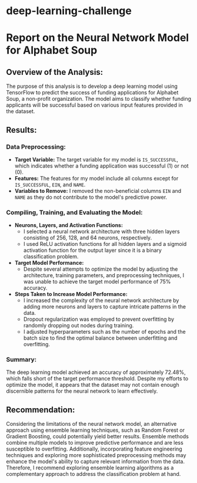 # deep-learning-challenge

# Report on the Neural Network Model for Alphabet Soup

## Overview of the Analysis:
The purpose of this analysis is to develop a deep learning model using TensorFlow to predict the success of funding applications for Alphabet Soup, a non-profit organization. The model aims to classify whether funding applicants will be successful based on various input features provided in the dataset.

## Results:

### Data Preprocessing:
- **Target Variable:** The target variable for my model is `IS_SUCCESSFUL`, which indicates whether a funding application was successful (1) or not (0).
- **Features:** The features for my model include all columns except for `IS_SUCCESSFUL`, `EIN`, and `NAME`.
- **Variables to Remove:** I removed the non-beneficial columns `EIN` and `NAME` as they do not contribute to the model's predictive power.

### Compiling, Training, and Evaluating the Model:
- **Neurons, Layers, and Activation Functions:** 
  - I selected a neural network architecture with three hidden layers consisting of 256, 128, and 64 neurons, respectively.
  - I used ReLU activation functions for all hidden layers and a sigmoid activation function for the output layer since it is a binary classification problem.
- **Target Model Performance:**
  - Despite several attempts to optimize the model by adjusting the architecture, training parameters, and preprocessing techniques, I was unable to achieve the target model performance of 75% accuracy.
- **Steps Taken to Increase Model Performance:**
  - I increased the complexity of the neural network architecture by adding more neurons and layers to capture intricate patterns in the data.
  - Dropout regularization was employed to prevent overfitting by randomly dropping out nodes during training.
  - I adjusted hyperparameters such as the number of epochs and the batch size to find the optimal balance between underfitting and overfitting.

### Summary:
The deep learning model achieved an accuracy of approximately 72.48%, which falls short of the target performance threshold. Despite my efforts to optimize the model, it appears that the dataset may not contain enough discernible patterns for the neural network to learn effectively. 

## Recommendation:
Considering the limitations of the neural network model, an alternative approach using ensemble learning techniques, such as Random Forest or Gradient Boosting, could potentially yield better results. Ensemble methods combine multiple models to improve predictive performance and are less susceptible to overfitting. Additionally, incorporating feature engineering techniques and exploring more sophisticated preprocessing methods may enhance the model's ability to capture relevant information from the data. Therefore, I recommend exploring ensemble learning algorithms as a complementary approach to address the classification problem at hand.

